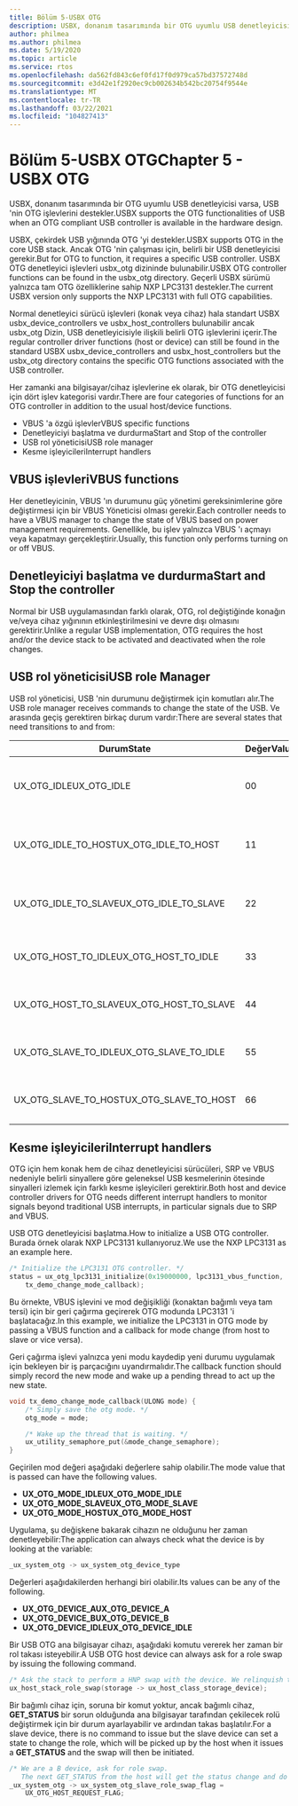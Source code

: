 ```yaml
---
title: Bölüm 5-USBX OTG
description: USBX, donanım tasarımında bir OTG uyumlu USB denetleyicisi varsa, USB 'nin OTG işlevlerini destekler.
author: philmea
ms.author: philmea
ms.date: 5/19/2020
ms.topic: article
ms.service: rtos
ms.openlocfilehash: da562fd843c6ef0fd17f0d979ca57bd37572748d
ms.sourcegitcommit: e3d42e1f2920ec9cb002634b542bc20754f9544e
ms.translationtype: MT
ms.contentlocale: tr-TR
ms.lasthandoff: 03/22/2021
ms.locfileid: "104827413"
---
```

# <a name="chapter-5---usbx-otg"></a><span data-ttu-id="15c53-103">Bölüm 5-USBX OTG</span><span class="sxs-lookup"><span data-stu-id="15c53-103">Chapter 5 - USBX OTG</span></span>

<span data-ttu-id="15c53-104">USBX, donanım tasarımında bir OTG uyumlu USB denetleyicisi varsa, USB 'nin OTG işlevlerini destekler.</span><span class="sxs-lookup"><span data-stu-id="15c53-104">USBX supports the OTG functionalities of USB when an OTG compliant USB controller is available in the hardware design.</span></span>

<span data-ttu-id="15c53-105">USBX, çekirdek USB yığınında OTG 'yi destekler.</span><span class="sxs-lookup"><span data-stu-id="15c53-105">USBX supports OTG in the core USB stack.</span></span> <span data-ttu-id="15c53-106">Ancak OTG 'nin çalışması için, belirli bir USB denetleyicisi gerekir.</span><span class="sxs-lookup"><span data-stu-id="15c53-106">But for OTG to function, it requires a specific USB controller.</span></span> <span data-ttu-id="15c53-107">USBX OTG denetleyici işlevleri usbx_otg dizininde bulunabilir.</span><span class="sxs-lookup"><span data-stu-id="15c53-107">USBX OTG controller functions can be found in the usbx_otg directory.</span></span> <span data-ttu-id="15c53-108">Geçerli USBX sürümü yalnızca tam OTG özelliklerine sahip NXP LPC3131 destekler.</span><span class="sxs-lookup"><span data-stu-id="15c53-108">The current USBX version only supports the NXP LPC3131 with full OTG capabilities.</span></span>

<span data-ttu-id="15c53-109">Normal denetleyici sürücü işlevleri (konak veya cihaz) hala standart USBX usbx_device_controllers ve usbx_host_controllers bulunabilir ancak usbx_otg Dizin, USB denetleyicisiyle ilişkili belirli OTG işlevlerini içerir.</span><span class="sxs-lookup"><span data-stu-id="15c53-109">The regular controller driver functions (host or device) can still be found in the standard USBX usbx_device_controllers and usbx_host_controllers but the usbx_otg directory contains the specific OTG functions associated with the USB controller.</span></span>

<span data-ttu-id="15c53-110">Her zamanki ana bilgisayar/cihaz işlevlerine ek olarak, bir OTG denetleyicisi için dört işlev kategorisi vardır.</span><span class="sxs-lookup"><span data-stu-id="15c53-110">There are four categories of functions for an OTG controller in addition to the usual host/device functions.</span></span>

- <span data-ttu-id="15c53-111">VBUS 'a özgü işlevler</span><span class="sxs-lookup"><span data-stu-id="15c53-111">VBUS specific functions</span></span>
- <span data-ttu-id="15c53-112">Denetleyiciyi başlatma ve durdurma</span><span class="sxs-lookup"><span data-stu-id="15c53-112">Start and Stop of the controller</span></span>
- <span data-ttu-id="15c53-113">USB rol yöneticisi</span><span class="sxs-lookup"><span data-stu-id="15c53-113">USB role manager</span></span>
- <span data-ttu-id="15c53-114">Kesme işleyicileri</span><span class="sxs-lookup"><span data-stu-id="15c53-114">Interrupt handlers</span></span>

## <a name="vbus-functions"></a><span data-ttu-id="15c53-115">VBUS işlevleri</span><span class="sxs-lookup"><span data-stu-id="15c53-115">VBUS functions</span></span>

<span data-ttu-id="15c53-116">Her denetleyicinin, VBUS 'ın durumunu güç yönetimi gereksinimlerine göre değiştirmesi için bir VBUS Yöneticisi olması gerekir.</span><span class="sxs-lookup"><span data-stu-id="15c53-116">Each controller needs to have a VBUS manager to change the state of VBUS based on power management requirements.</span></span> <span data-ttu-id="15c53-117">Genellikle, bu işlev yalnızca VBUS 'ı açmayı veya kapatmayı gerçekleştirir.</span><span class="sxs-lookup"><span data-stu-id="15c53-117">Usually, this function only performs turning on or off VBUS.</span></span>

## <a name="start-and-stop-the-controller"></a><span data-ttu-id="15c53-118">Denetleyiciyi başlatma ve durdurma</span><span class="sxs-lookup"><span data-stu-id="15c53-118">Start and Stop the controller</span></span>

<span data-ttu-id="15c53-119">Normal bir USB uygulamasından farklı olarak, OTG, rol değiştiğinde konağın ve/veya cihaz yığınının etkinleştirilmesini ve devre dışı olmasını gerektirir.</span><span class="sxs-lookup"><span data-stu-id="15c53-119">Unlike a regular USB implementation, OTG requires the host and/or the device stack to be activated and deactivated when the role changes.</span></span>

## <a name="usb-role-manager"></a><span data-ttu-id="15c53-120">USB rol yöneticisi</span><span class="sxs-lookup"><span data-stu-id="15c53-120">USB role Manager</span></span>

<span data-ttu-id="15c53-121">USB rol yöneticisi, USB 'nin durumunu değiştirmek için komutları alır.</span><span class="sxs-lookup"><span data-stu-id="15c53-121">The USB role manager receives commands to change the state of the USB.</span></span> <span data-ttu-id="15c53-122">Ve arasında geçiş gerektiren birkaç durum vardır:</span><span class="sxs-lookup"><span data-stu-id="15c53-122">There are several states that need transitions to and from:</span></span>

| <span data-ttu-id="15c53-123">Durum</span><span class="sxs-lookup"><span data-stu-id="15c53-123">State</span></span>                    | <span data-ttu-id="15c53-124">Değer</span><span class="sxs-lookup"><span data-stu-id="15c53-124">Value</span></span> | <span data-ttu-id="15c53-125">Açıklama</span><span class="sxs-lookup"><span data-stu-id="15c53-125">Description</span></span>                                           |
| ------------------------ | ----- | ----------------------------------------------------- |
| <span data-ttu-id="15c53-126">UX_OTG_IDLE</span><span class="sxs-lookup"><span data-stu-id="15c53-126">UX_OTG_IDLE</span></span>            | <span data-ttu-id="15c53-127">0</span><span class="sxs-lookup"><span data-stu-id="15c53-127">0</span></span>     | <span data-ttu-id="15c53-128">Cihaz boşta.</span><span class="sxs-lookup"><span data-stu-id="15c53-128">The device is Idle.</span></span> <span data-ttu-id="15c53-129">Hiçbir şeye bağlanmadı</span><span class="sxs-lookup"><span data-stu-id="15c53-129">Not connected to anything</span></span> |
| <span data-ttu-id="15c53-130">UX_OTG_IDLE_TO_HOST</span><span class="sxs-lookup"><span data-stu-id="15c53-130">UX_OTG_IDLE_TO_HOST</span></span>  | <span data-ttu-id="15c53-131">1</span><span class="sxs-lookup"><span data-stu-id="15c53-131">1</span></span>     | <span data-ttu-id="15c53-132">Cihaz, bağlayıcı türüyle bağlandı</span><span class="sxs-lookup"><span data-stu-id="15c53-132">Device is connected with type A connector</span></span>             |
| <span data-ttu-id="15c53-133">UX_OTG_IDLE_TO_SLAVE</span><span class="sxs-lookup"><span data-stu-id="15c53-133">UX_OTG_IDLE_TO_SLAVE</span></span> | <span data-ttu-id="15c53-134">2</span><span class="sxs-lookup"><span data-stu-id="15c53-134">2</span></span>     | <span data-ttu-id="15c53-135">Cihaz, tür B Bağlayıcısı ile bağlandı</span><span class="sxs-lookup"><span data-stu-id="15c53-135">Device is connected with type B connector</span></span>             |
| <span data-ttu-id="15c53-136">UX_OTG_HOST_TO_IDLE</span><span class="sxs-lookup"><span data-stu-id="15c53-136">UX_OTG_HOST_TO_IDLE</span></span>  | <span data-ttu-id="15c53-137">3</span><span class="sxs-lookup"><span data-stu-id="15c53-137">3</span></span>     | <span data-ttu-id="15c53-138">Ana cihazın bağlantısı kesildi</span><span class="sxs-lookup"><span data-stu-id="15c53-138">Host device got disconnected</span></span>                          |
| <span data-ttu-id="15c53-139">UX_OTG_HOST_TO_SLAVE</span><span class="sxs-lookup"><span data-stu-id="15c53-139">UX_OTG_HOST_TO_SLAVE</span></span> | <span data-ttu-id="15c53-140">4</span><span class="sxs-lookup"><span data-stu-id="15c53-140">4</span></span>     | <span data-ttu-id="15c53-141">Rol, konaktan bağımlı olarak takas</span><span class="sxs-lookup"><span data-stu-id="15c53-141">Role swap from Host to Slave</span></span>                          |
| <span data-ttu-id="15c53-142">UX_OTG_SLAVE_TO_IDLE</span><span class="sxs-lookup"><span data-stu-id="15c53-142">UX_OTG_SLAVE_TO_IDLE</span></span> | <span data-ttu-id="15c53-143">5</span><span class="sxs-lookup"><span data-stu-id="15c53-143">5</span></span>     | <span data-ttu-id="15c53-144">Bağımlı cihazın bağlantısı kesildi</span><span class="sxs-lookup"><span data-stu-id="15c53-144">Slave device is disconnected</span></span>                          |
| <span data-ttu-id="15c53-145">UX_OTG_SLAVE_TO_HOST</span><span class="sxs-lookup"><span data-stu-id="15c53-145">UX_OTG_SLAVE_TO_HOST</span></span> | <span data-ttu-id="15c53-146">6</span><span class="sxs-lookup"><span data-stu-id="15c53-146">6</span></span>     | <span data-ttu-id="15c53-147">Rolü bağımlı sunucudan konağa değiştirme</span><span class="sxs-lookup"><span data-stu-id="15c53-147">Role swap from Slave to Host</span></span>                          |

## <a name="interrupt-handlers"></a><span data-ttu-id="15c53-148">Kesme işleyicileri</span><span class="sxs-lookup"><span data-stu-id="15c53-148">Interrupt handlers</span></span>

<span data-ttu-id="15c53-149">OTG için hem konak hem de cihaz denetleyicisi sürücüleri, SRP ve VBUS nedeniyle belirli sinyallere göre geleneksel USB kesmelerinin ötesinde sinyalleri izlemek için farklı kesme işleyicileri gerektirir.</span><span class="sxs-lookup"><span data-stu-id="15c53-149">Both host and device controller drivers for OTG needs different interrupt handlers to monitor signals beyond traditional USB interrupts, in particular signals due to SRP and VBUS.</span></span>

<span data-ttu-id="15c53-150">USB OTG denetleyicisi başlatma.</span><span class="sxs-lookup"><span data-stu-id="15c53-150">How to initialize a USB OTG controller.</span></span> <span data-ttu-id="15c53-151">Burada örnek olarak NXP LPC3131 kullanıyoruz.</span><span class="sxs-lookup"><span data-stu-id="15c53-151">We use the NXP LPC3131 as an example here.</span></span>

```C
/* Initialize the LPC3131 OTG controller. */
status = ux_otg_lpc3131_initialize(0x19000000, lpc3131_vbus_function,
    tx_demo_change_mode_callback);
```

<span data-ttu-id="15c53-152">Bu örnekte, VBUS işlevini ve mod değişikliği (konaktan bağımlı veya tam tersi) için bir geri çağırma geçirerek OTG modunda LPC3131 'i başlatacağız.</span><span class="sxs-lookup"><span data-stu-id="15c53-152">In this example, we initialize the LPC3131 in OTG mode by passing a VBUS function and a callback for mode change (from host to slave or vice versa).</span></span>

<span data-ttu-id="15c53-153">Geri çağırma işlevi yalnızca yeni modu kaydedip yeni durumu uygulamak için bekleyen bir iş parçacığını uyandırmalıdır.</span><span class="sxs-lookup"><span data-stu-id="15c53-153">The callback function should simply record the new mode and wake up a pending thread to act up the new state.</span></span>

```C
void tx_demo_change_mode_callback(ULONG mode) {
    /* Simply save the otg mode. */
    otg_mode = mode;

    /* Wake up the thread that is waiting. */
    ux_utility_semaphore_put(&mode_change_semaphore);
}
```

<span data-ttu-id="15c53-154">Geçirilen mod değeri aşağıdaki değerlere sahip olabilir.</span><span class="sxs-lookup"><span data-stu-id="15c53-154">The mode value that is passed can have the following values.</span></span>

- <span data-ttu-id="15c53-155">**UX_OTG_MODE_IDLE**</span><span class="sxs-lookup"><span data-stu-id="15c53-155">**UX_OTG_MODE_IDLE**</span></span>
- <span data-ttu-id="15c53-156">**UX_OTG_MODE_SLAVE**</span><span class="sxs-lookup"><span data-stu-id="15c53-156">**UX_OTG_MODE_SLAVE**</span></span>
- <span data-ttu-id="15c53-157">**UX_OTG_MODE_HOST**</span><span class="sxs-lookup"><span data-stu-id="15c53-157">**UX_OTG_MODE_HOST**</span></span>

<span data-ttu-id="15c53-158">Uygulama, şu değişkene bakarak cihazın ne olduğunu her zaman denetleyebilir:</span><span class="sxs-lookup"><span data-stu-id="15c53-158">The application can always check what the device is by looking at the variable:</span></span>

```C
_ux_system_otg -> ux_system_otg_device_type
```

<span data-ttu-id="15c53-159">Değerleri aşağıdakilerden herhangi biri olabilir.</span><span class="sxs-lookup"><span data-stu-id="15c53-159">Its values can be any of the following.</span></span>

- <span data-ttu-id="15c53-160">**UX_OTG_DEVICE_A**</span><span class="sxs-lookup"><span data-stu-id="15c53-160">**UX_OTG_DEVICE_A**</span></span>
- <span data-ttu-id="15c53-161">**UX_OTG_DEVICE_B**</span><span class="sxs-lookup"><span data-stu-id="15c53-161">**UX_OTG_DEVICE_B**</span></span>
- <span data-ttu-id="15c53-162">**UX_OTG_DEVICE_IDLE**</span><span class="sxs-lookup"><span data-stu-id="15c53-162">**UX_OTG_DEVICE_IDLE**</span></span>

<span data-ttu-id="15c53-163">Bir USB OTG ana bilgisayar cihazı, aşağıdaki komutu vererek her zaman bir rol takası isteyebilir.</span><span class="sxs-lookup"><span data-stu-id="15c53-163">A USB OTG host device can always ask for a role swap by issuing the following command.</span></span>

```C
/* Ask the stack to perform a HNP swap with the device. We relinquish the host role to A device. */
ux_host_stack_role_swap(storage -> ux_host_class_storage_device);
```

<span data-ttu-id="15c53-164">Bir bağımlı cihaz için, soruna bir komut yoktur, ancak bağımlı cihaz, **GET_STATUS** bir sorun olduğunda ana bilgisayar tarafından çekilecek rolü değiştirmek için bir durum ayarlayabilir ve ardından takas başlatılır.</span><span class="sxs-lookup"><span data-stu-id="15c53-164">For a slave device, there is no command to issue but the slave device can set a state to change the role, which will be picked up by the host when it issues a **GET_STATUS** and the swap will then be initiated.</span></span>

```C
/* We are a B device, ask for role swap.
   The next GET_STATUS from the host will get the status change and do the HNP. */
_ux_system_otg -> ux_system_otg_slave_role_swap_flag =
    UX_OTG_HOST_REQUEST_FLAG;
```
